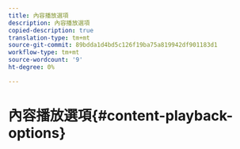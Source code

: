 ```yaml
---
title: 內容播放選項
description: 內容播放選項
copied-description: true
translation-type: tm+mt
source-git-commit: 89bdda1d4bd5c126f19ba75a819942df901183d1
workflow-type: tm+mt
source-wordcount: '9'
ht-degree: 0%

---
```



# 內容播放選項{#content-playback-options}
